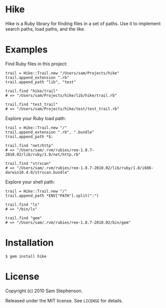 Hike
====

Hike is a Ruby library for finding files in a set of paths. Use it to
implement search paths, load paths, and the like.

# Examples

Find Ruby files in this project:

    trail = Hike::Trail.new "/Users/sam/Projects/hike"
    trail.append_extension ".rb"
    trail.append_path "lib", "test"

    trail.find "hike/trail"
    # => "/Users/sam/Projects/hike/lib/hike/trail.rb"

    trail.find "test_trail"
    # => "/Users/sam/Projects/hike/test/test_trail.rb"

Explore your Ruby load path:

    trail = Hike::Trail.new "/"
    trail.append_extension ".rb", ".bundle"
    trail.append_path *$:

    trail.find "net/http"
    # => "/Users/sam/.rvm/rubies/ree-1.8.7-2010.02/lib/ruby/1.8/net/http.rb"

    trail.find "strscan"
    # => "/Users/sam/.rvm/rubies/ree-1.8.7-2010.02/lib/ruby/1.8/i686-darwin10.4.0/strscan.bundle"

Explore your shell path:

    trail = Hike::Trail.new "/"
    trail.append_path *ENV["PATH"].split(":")

    trail.find "ls"
    # => "/bin/ls"

    trail.find "gem"
    # => "/Users/sam/.rvm/rubies/ree-1.8.7-2010.02/bin/gem"

# Installation

    $ gem install hike

# License

Copyright (c) 2010 Sam Stephenson.

Released under the MIT license. See `LICENSE` for details.
